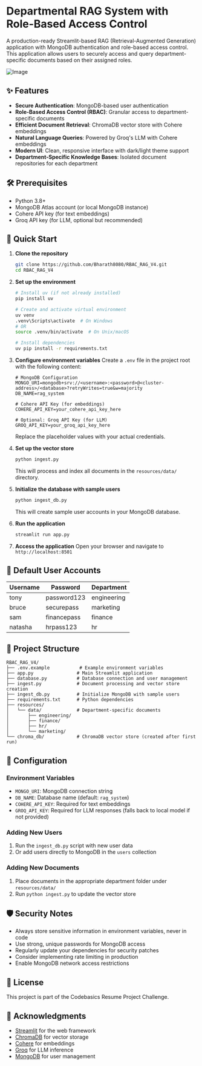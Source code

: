 # Departmental RAG System with Role-Based Access Control

A production-ready Streamlit-based RAG (Retrieval-Augmented Generation) application with MongoDB authentication and role-based access control. This application allows users to securely access and query department-specific documents based on their assigned roles.

![Image](https://github.com/user-attachments/assets/f8a91110-a40f-4f7f-8c76-43fd0932e10c)

## ✨ Features

- **Secure Authentication**: MongoDB-based user authentication
- **Role-Based Access Control (RBAC)**: Granular access to department-specific documents
- **Efficient Document Retrieval**: ChromaDB vector store with Cohere embeddings
- **Natural Language Queries**: Powered by Groq's LLM with Cohere embeddings
- **Modern UI**: Clean, responsive interface with dark/light theme support
- **Department-Specific Knowledge Bases**: Isolated document repositories for each department

## 🛠️ Prerequisites

- Python 3.8+
- MongoDB Atlas account (or local MongoDB instance)
- Cohere API key (for text embeddings)
- Groq API key (for LLM, optional but recommended)

## 🚀 Quick Start

1. **Clone the repository**
   ```bash
   git clone https://github.com/Bharath8080/RBAC_RAG_V4.git
   cd RBAC_RAG_V4
   ```

2. **Set up the environment**
   ```bash
   # Install uv (if not already installed)
   pip install uv
   
   # Create and activate virtual environment
   uv venv
   .venv\Scripts\activate  # On Windows
   # OR
   source .venv/bin/activate  # On Unix/macOS
   
   # Install dependencies
   uv pip install -r requirements.txt
   ```

3. **Configure environment variables**
   Create a `.env` file in the project root with the following content:
   ```
   # MongoDB Configuration
   MONGO_URI=mongodb+srv://<username>:<password>@<cluster-address>/<database>?retryWrites=true&w=majority
   DB_NAME=rag_system

   # Cohere API Key (for embeddings)
   COHERE_API_KEY=your_cohere_api_key_here

   # Optional: Groq API Key (for LLM)
   GROQ_API_KEY=your_groq_api_key_here
   ```
   Replace the placeholder values with your actual credentials.

4. **Set up the vector store**
   ```bash
   python ingest.py
   ```
   This will process and index all documents in the `resources/data/` directory.

5. **Initialize the database with sample users**
   ```bash
   python ingest_db.py
   ```
   This will create sample user accounts in your MongoDB database.

6. **Run the application**
   ```bash
   streamlit run app.py
   ```

7. **Access the application**
   Open your browser and navigate to `http://localhost:8501`

## 👥 Default User Accounts

| Username | Password    | Department  |
|----------|-------------|-------------|
| tony     | password123 | engineering |
| bruce    | securepass  | marketing   |
| sam      | financepass | finance     |
| natasha  | hrpass123   | hr          |

## 📁 Project Structure

```
RBAC_RAG_V4/
├── .env.example           # Example environment variables
├── app.py                # Main Streamlit application
├── database.py           # Database connection and user management
├── ingest.py             # Document processing and vector store creation
├── ingest_db.py          # Initialize MongoDB with sample users
├── requirements.txt      # Python dependencies
├── resources/
│   └── data/             # Department-specific documents
│       ├── engineering/
│       ├── finance/
│       ├── hr/
│       └── marketing/
└── chroma_db/            # ChromaDB vector store (created after first run)
```

## 🔧 Configuration

### Environment Variables

- `MONGO_URI`: MongoDB connection string
- `DB_NAME`: Database name (default: `rag_system`)
- `COHERE_API_KEY`: Required for text embeddings
- `GROQ_API_KEY`: Required for LLM responses (falls back to local model if not provided)

### Adding New Users

1. Run the `ingest_db.py` script with new user data
2. Or add users directly to MongoDB in the `users` collection

### Adding New Documents

1. Place documents in the appropriate department folder under `resources/data/`
2. Run `python ingest.py` to update the vector store

## 🛡️ Security Notes

- Always store sensitive information in environment variables, never in code
- Use strong, unique passwords for MongoDB access
- Regularly update your dependencies for security patches
- Consider implementing rate limiting in production
- Enable MongoDB network access restrictions

## 📄 License

This project is part of the Codebasics Resume Project Challenge.

## 🙏 Acknowledgments

- [Streamlit](https://streamlit.io/) for the web framework
- [ChromaDB](https://www.trychroma.com/) for vector storage
- [Cohere](https://cohere.com/) for embeddings
- [Groq](https://groq.com/) for LLM inference
- [MongoDB](https://www.mongodb.com/) for user management
